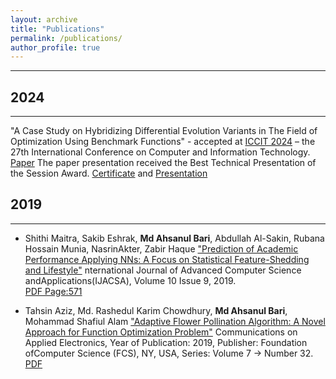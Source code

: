 ```yaml
---
layout: archive
title: "Publications"
permalink: /publications/
author_profile: true
---
```


---
## 2024

---
"A Case Study on Hybridizing Differential Evolution Variants in The Field of Optimization Using Benchmark Functions" - accepted at [ICCIT 2024](https://iccit.org.bd/2024/home/) – the 27th International Conference on Computer and Information Technology. [Paper](https://drive.google.com/file/d/1OQNXe1mXuUGVlLQHB8t3U9uB4aDYl-lQ/view?usp=sharing)
The paper presentation received the Best Technical Presentation of the Session Award. [Certificate](https://drive.google.com/file/d/1id8fUF_Q9R2oezZCvNZlriu2QClAgopg/view?usp=sharing) and [Presentation](https://docs.google.com/presentation/d/186U_9hK7mqkXC6YnM-4VGPZ6VWhCKdB4/edit?usp=sharing&ouid=107859767730216986960&rtpof=true&sd=true)


## 2019

---

- Shithi Maitra, Sakib Eshrak, **Md Ahsanul Bari**, Abdullah Al-Sakin, Rubana Hossain Munia, NasrinAkter, Zabir Haque ["Prediction of Academic Performance Applying NNs: A Focus on Statistical Feature-Shedding and Lifestyle"](https://thesai.org/Publications/ViewPaper?Volume=10&Issue=9&Code=IJACSA&SerialNo=74&fbcli%20d=IwAR3aQ9_iL5p1EuzGyxrhc7l1UIgiNDBv3qUFaj5U1yPv9EoySs4ns_JoqzY) nternational Journal of Advanced Computer Science andApplications(IJACSA), Volume 10 Issue 9, 2019. <br />
  [PDF Page:571](https://drive.google.com/file/d/1p8OPmZK7htouWLerCiwfnKXS4eSUE8os/view?usp=sharing)
  
- Tahsin Aziz, Md. Rashedul Karim Chowdhury, **Md Ahsanul Bari**, Mohammad Shafiul Alam ["Adaptive Flower Pollination Algorithm: A Novel Approach for Function Optimization Problem"](https://www.caeaccess.org/archives/volume7/number32/862-2019652848) Communications on Applied Electronics, Year of Publication: 2019, Publisher: Foundation ofComputer Science (FCS), NY, USA, Series: Volume 7 -> Number 32.<br />
  [PDF](https://drive.google.com/file/d/1BkGzCPmJ8WrsU48ruNLDbtEnG3Wn9Nji/view?usp=sharing)